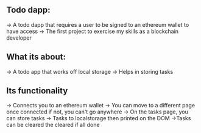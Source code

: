 ## Todo dapp:

-> A todo dapp that requires a user to be signed to an ethereum wallet to have access
-> The first project to exercise my skills as a blockchain developer

## What its about:

-> A todo app that works off local storage
-> Helps in storing tasks

## Its functionality

-> Connects you to an ethereum wallet
-> You can move to a different page once connected if not, you can't go anywhere
-> On the tasks page, you can store tasks
-> Tasks to localstorage then printed on the DOM
->Tasks can be cleared the cleared if all done
